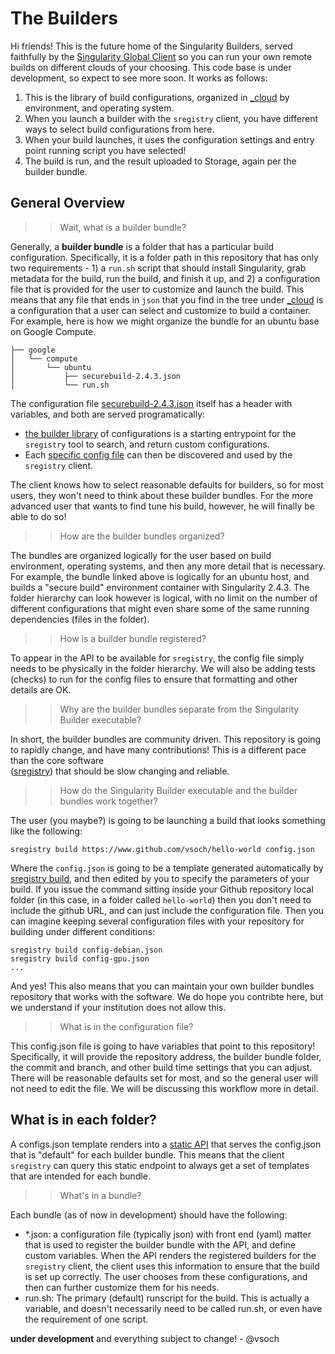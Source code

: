 # The Builders

Hi friends! This is the future home of the Singularity Builders, served 
faithfully by the [Singularity Global Client](https://singularityhub.github.io/sregistry-cli)
so you can run your own remote builds on different clouds of your choosing. This
code base is under development, so expect to see more soon. It works as follows:

 1. This is the library of build configurations, organized in [_cloud](https://github.com/singularityhub/builders/tree/master/_cloud/) by environment, and operating system. 
 2. When you launch a builder with the `sregistry` client, you have different ways to select build configurations from here.
 3. When your build launches, it uses the configuration settings and entry point running script you have selected!
 4. The build is run, and the result uploaded to Storage, again per the builder bundle.


## General Overview

>> Wait, what is a builder bundle?

Generally, a **builder bundle** is a folder that has a particular build configuration. 
Specifically, it is a folder path in this repository that has 
only two requirements - 1) a `run.sh` script that should install Singularity, 
grab metadata for the build, run the build, and finish it up, 
and 2) a configuration file that is provided for the user to customize and launch the
build. This means that any file that ends in `json` that you find in the tree under
[_cloud](_cloud) is a configuration that a user can select and customize to build a
container. For example, here is how we might organize the bundle for an ubuntu base on Google
Compute.

```
├── google
│   └── compute
│       └── ubuntu
│           ├── securebuild-2.4.3.json
│           └── run.sh
```

The configuration file [securebuild-2.4.3.json](https://github.com/singularityhub/builders/blob/master/_cloud/google/compute/ubuntu/securebuild-2.4.3.json) itself has a header with variables, and both are served programatically:

 - [the builder library](https://singularityhub.github.io/builders/configs.json) of configurations is a starting entrypoint for the `sregistry` tool to search, and return custom configurations.
 - Each [specific config file](https://singularityhub.github.io/builders/cloud/google/compute/ubuntu/securebuild-2.4.3.json) can then be discovered and used by the `sregistry` client.

The client knows how to select reasonable defaults for builders, so for most users, they won't need to
think about these builder bundles. For the more advanced user that wants to find tune his build, however,
he will finally be able to do so!

>> How are the builder bundles organized?

The bundles are organized logically for the user based on build environment, operating systems, 
and then any more detail that is necessary. For example, the bundle linked above is logically for an ubuntu
host, and builds a "secure build" environment container with Singularity 2.4.3. 
The folder hierarchy can look however is logical, with no limit on the number of different configurations that
might even share some of the same running dependencies (files in the folder).

>> How is a builder bundle registered?

To appear in the API to be available for `sregistry`, the config file simply needs to be physically in the folder
hierarchy. We will also be adding tests (checks) to run for the config files to ensure that formatting and other 
details are OK.

>> Why are the builder bundles separate from the Singularity Builder executable?

In short, the builder bundles are community driven. This repository is going to rapidly change,
and have many contributions! This is a different pace than the core software  
([sregistry](https://singularityhub.github.io/sregistry-cli)) that should be
slow changing and reliable.


>> How do the Singularity Builder executable and the builder bundles work together?

The user (you maybe?) is going to be launching 
a build that looks something like the following:

```
sregistry build https://www.github.com/vsoch/hello-world config.json
```

Where the `config.json` is going to be a template generated automatically by 
[sregistry build](https://singularityhub.github.io/sregistry-cli), and then edited
by you to specify the parameters of your build. If you issue the command sitting inside your Github
repository local folder (in this case, in a folder called `hello-world`) then you don't need to include
the github URL, and can just include the configuration file. Then you can imagine keeping several configuration
files with your repository for building under different conditions:

```
sregistry build config-debian.json
sregistry build config-gpu.json
...
```

And yes! This also means that you can maintain your own builder bundles repository that works
with the software. We do hope you contribte here, but we understand if your institution does
not allow this.

>> What is in the configuration file?

This config.json file is going to have variables that point to this repository! Specifically,
it will provide the repository address, the builder bundle folder, the commit and branch, 
and other build time settings that you can adjust. There will be reasonable defaults set for most,
and so the general user will not need to edit the file. We will be discussing this workflow more
in detail.

## What is in each folder?
A configs.json template renders into a [static API](https://singularityhub.github.io/builders/configs.json) that serves the 
config.json that is "default" for each builder bundle. This means that
the client `sregistry` can query this static endpoint to always get a set of templates that are intended
for each bundle.

>> What's in a bundle?

Each bundle (as of now in development) should have the following:

 - *.json: a configuration file (typically json) with front end (yaml) matter that is used to register the builder bundle with the API, and define custom variables. When the API renders the registered builders for the `sregistry` client, the client uses this information to ensure that the build is set up correctly. The user chooses from these configurations, and then can further customize them for his needs.
 - run.sh: The primary (default) runscript for the build. This is actually a variable, and doesn't necessarily need to be called run.sh, or even have the requirement of one script.

**under development** and everything subject to change!  - @vsoch

